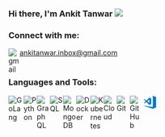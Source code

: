 ### Hi there, I'm Ankit Tanwar <img src="https://github.com/TheDudeThatCode/TheDudeThatCode/blob/master/Assets/Hi.gif" width="29px">

### Connect with me:

<img align="left" alt="gmail" width="22px" src="https://user-images.githubusercontent.com/51502980/102014435-f411a180-3d7b-11eb-964e-6c50be108aff.png" /> ankitanwar.inbox@gmail.com<br>
<br />

### Languages and Tools:

<img align="left" alt="GoLang" width="30px" src="https://user-images.githubusercontent.com/51502980/102014045-0b4f8f80-3d7a-11eb-868c-52608932f2ba.png" />
<img align="left" alt="Python" width="26px" src="https://user-images.githubusercontent.com/51502980/97901578-61d0b380-1d62-11eb-8670-ecb278b29fa1.png" />
<img align="left" alt="GraphQL" width="26px" src="https://user-images.githubusercontent.com/51502980/102014121-5ec1dd80-3d7a-11eb-9767-632e9bcf1d1c.png" />
<img align="left" alt="SQL" width="26px" src="https://user-images.githubusercontent.com/51502980/102014188-cd9f3680-3d7a-11eb-9043-a780a1a50aed.png" />
<img align="left" alt="MongoDB" width="26px" src="https://user-images.githubusercontent.com/51502980/97903082-83329f00-1d64-11eb-8788-1648a4372d2e.png" />
<img align="left" alt="Docker" width="28px" src="https://user-images.githubusercontent.com/51502980/97905582-39e44e80-1d68-11eb-8925-5e9f1bc26bda.png" />
<img align="left" alt="Kubernetes" width="26px" src="https://user-images.githubusercontent.com/51502980/102014227-fa534e00-3d7a-11eb-8959-fbe1e117bcb6.png" />
<img align="left" alt="Cloud" width="26px" src="https://user-images.githubusercontent.com/51502980/97901913-d0157600-1d62-11eb-9d6e-1431f5344977.png" />
<img align="left" alt="Git" width="26px" src="https://user-images.githubusercontent.com/51502980/102014329-5ae28b00-3d7b-11eb-83b8-844643eff1fc.png" />
<img align="left" alt="GitHub" width="26px" src="https://user-images.githubusercontent.com/51502980/102014378-9ed59000-3d7b-11eb-841e-7fed26411320.png" />
<img align="left" alt="Visual Studio Code" width="26px" src="https://raw.githubusercontent.com/github/explore/80688e429a7d4ef2fca1e82350fe8e3517d3494d/topics/visual-studio-code/visual-studio-code.png" />

<br />
<br />

